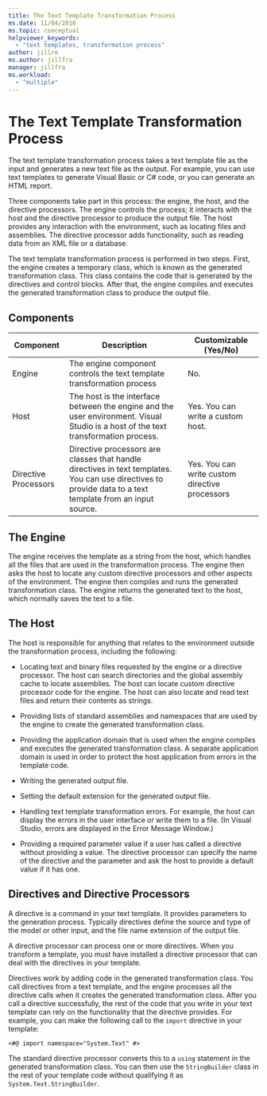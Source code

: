 ```yaml
---
title: The Text Template Transformation Process
ms.date: 11/04/2016
ms.topic: conceptual
helpviewer_keywords:
  - "text templates, transformation process"
author: jillre
ms.author: jillfra
manager: jillfra
ms.workload:
  - "multiple"
---
```

# The Text Template Transformation Process
The text template transformation process takes a text template file as the input and generates a new text file as the output. For example, you can use text templates to generate Visual Basic or C# code, or you can generate an HTML report.

 Three components take part in this process: the engine, the host, and the directive processors. The engine controls the process; it interacts with the host and the directive processor to produce the output file. The host provides any interaction with the environment, such as locating files and assemblies. The directive processor adds functionality, such as reading data from an XML file or a database.

 The text template transformation process is performed in two steps. First, the engine creates a temporary class, which is known as the generated transformation class. This class contains the code that is generated by the directives and control blocks. After that, the engine compiles and executes the generated transformation class to produce the output file.

## Components

|Component|Description|Customizable (Yes/No)|
|-|-|-|
|Engine|The engine component controls the text template transformation process|No.|
|Host|The host is the interface between the engine and the user environment. Visual Studio is a host of the text transformation process.|Yes. You can write a custom host.|
|Directive Processors|Directive processors are classes that handle directives in text templates. You can use directives to provide data to a text template from an input source.|Yes. You can write custom directive processors|

## The Engine
 The engine receives the template as a string from the host, which handles all the files that are used in the transformation process. The engine then asks the host to locate any custom directive processors and other aspects of the environment. The engine then compiles and runs the generated transformation class. The engine returns the generated text to the host, which normally saves the text to a file.

## The Host
 The host is responsible for anything that relates to the environment outside the transformation process, including the following:

- Locating text and binary files requested by the engine or a directive processor. The host can search directories and the global assembly cache to locate assemblies. The host can locate custom directive processor code for the engine. The host can also locate and read text files and return their contents as strings.

- Providing lists of standard assemblies and namespaces that are used by the engine to create the generated transformation class.

- Providing the application domain that is used when the engine compiles and executes the generated transformation class. A separate application domain is used in order to protect the host application from errors in the template code.

- Writing the generated output file.

- Setting the default extension for the generated output file.

- Handling text template transformation errors. For example, the host can display the errors in the user interface or write them to a file. (In Visual Studio, errors are displayed in the Error Message Window.)

- Providing a required parameter value if a user has called a directive without providing a value. The directive processor can specify the name of the directive and the parameter and ask the host to provide a default value if it has one.

## Directives and Directive Processors
 A directive is a command in your text template. It provides parameters to the generation process. Typically directives define the source and type of the model or other input, and the file name extension of the output file.

 A directive processor can process one or more directives. When you transform a template, you must have installed a directive processor that can deal with the directives in your template.

 Directives work by adding code in the generated transformation class. You call directives from a text template, and the engine processes all the directive calls when it creates the generated transformation class. After you call a directive successfully, the rest of the code that you write in your text template can rely on the functionality that the directive provides. For example, you can make the following call to the `import` directive in your template:

 `<#@ import namespace="System.Text" #>`

 The standard directive processor converts this to a `using` statement in the generated transformation class. You can then use the `StringBuilder` class in the rest of your template code without qualifying it as `System.Text.StringBuilder`.